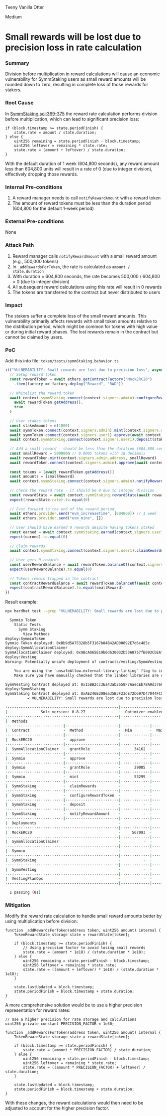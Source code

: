 Teeny Vanilla Otter

Medium

# Small rewards will be lost due to precision loss in rate calculation

### Summary

Division before multiplication in reward calculations will cause an economic vulnerability for SymmStaking users as small reward amounts will be rounded down to zero, resulting in complete loss of those rewards for stakers.

### Root Cause

In [SymmStaking.sol:369-375](https://github.com/sherlock-audit/2025-03-symm-io-stacking/blob/main/token/contracts/staking/SymmStaking.sol#L369-L375) the reward rate calculation performs division before multiplication, which can lead to significant precision loss:

```solidity
if (block.timestamp >= state.periodFinish) {
    state.rate = amount / state.duration;
} else {
    uint256 remaining = state.periodFinish - block.timestamp;
    uint256 leftover = remaining * state.rate;
    state.rate = (amount + leftover) / state.duration;
}
```
With the default duration of 1 week (604,800 seconds), any reward amount less than 604,800 units will result in a rate of 0 (due to integer division), effectively dropping those rewards.

### Internal Pre-conditions

1. A reward manager needs to call `notifyRewardAmount` with a reward token
2. The amount of reward tokens must be less than the duration period (604,800 for the default 1-week period)


### External Pre-conditions

None

### Attack Path

1. Reward manager calls `notifyRewardAmount` with a small reward amount (e.g., 500,000 tokens)
2. In `_addRewardsForToken`, the rate is calculated as `amount / state.duration`
3. With duration = 604,800 seconds, the rate becomes 500,000 / 604,800 = 0 (due to integer division)
4. All subsequent reward calculations using this rate will result in 0 rewards
5. The tokens are transferred to the contract but never distributed to users

### Impact

The stakers suffer a complete loss of the small reward amounts. This vulnerability primarily affects rewards with small token amounts relative to the distribution period, which might be common for tokens with high value or during initial reward phases. The lost rewards remain in the contract but cannot be claimed by users.


### PoC

Add this into file: `token/tests/symmStaking.behavior.ts`


```typescript
it("VULNERABILITY: Small rewards are lost due to precision loss", async () => {
  // Setup reward token
  const rewardToken = await ethers.getContractFactory("MockERC20")
    .then(factory => factory.deploy("Reward", "RWD"))
  
  // Whitelist the reward token
  await context.symmStaking.connect(context.signers.admin).configureRewardToken(
    await rewardToken.getAddress(), 
    true
  )
  
  // User stakes tokens
  const stakeAmount = e(1000)
  await symmToken.connect(context.signers.admin).mint(context.signers.user1.address, stakeAmount)
  await symmToken.connect(context.signers.user1).approve(await context.symmStaking.getAddress(), stakeAmount)
  await context.symmStaking.connect(context.signers.user1).deposit(stakeAmount, context.signers.user1.address)
  
  // Add a small reward - should be less than the duration (604,800 seconds)
  const smallReward = 500000n // 0.0005 tokens with 18 decimals
  await rewardToken.mint(context.signers.admin.address, smallReward)
  await rewardToken.connect(context.signers.admin).approve(await context.symmStaking.getAddress(), smallReward)
  
  const tokens = [await rewardToken.getAddress()]
  const amounts = [smallReward]
  await context.symmStaking.connect(context.signers.admin).notifyRewardAmount(tokens, amounts)
  
  // Check the reward rate - it should be 0 due to integer division
  const rewardState = await context.symmStaking.rewardState(await rewardToken.getAddress())
  expect(rewardState.rate).to.equal(0)
  
  // Fast forward to the end of the reward period
  await ethers.provider.send("evm_increaseTime", [604800]) // 1 week
  await ethers.provider.send("evm_mine", [])
  
  // User should have earned 0 rewards despite having tokens staked
  const earned = await context.symmStaking.earned(context.signers.user1.address, await rewardToken.getAddress())
  expect(earned).to.equal(0)
  
  // Claim rewards
  await context.symmStaking.connect(context.signers.user1).claimRewards()
  
  // User gets 0 rewards
  const userRewardBalance = await rewardToken.balanceOf(context.signers.user1.address)
  expect(userRewardBalance).to.equal(0)
  
  // Tokens remain trapped in the contract
  const contractRewardBalance = await rewardToken.balanceOf(await context.symmStaking.getAddress())
  expect(contractRewardBalance).to.equal(smallReward)
})
```

Result example:
```bash
npx hardhat test --grep "VULNERABILITY: Small rewards are lost due to precision loss in reward rate calculation"

  Symmio Token
    Static Tests
      Symm Staking
        View Methods
deploy:SymmioToken
Symmio Token deployed: 0x8b9d5A75328b5F3167b04B42AD00092E7d6c485c
deploy:SymmAllocationClaimer
SymmAllocationClaimer deployed: 0x9BcA065E19b6d630032b53A8757fB093CbEAfC1d
deploy:Vesting
Warning: Potentially unsafe deployment of contracts/vesting/SymmVesting.sol:SymmVesting

    You are using the `unsafeAllow.external-library-linking` flag to include external libraries.
    Make sure you have manually checked that the linked libraries are upgrade safe.

SymmVesting Contract deployed at: 0x15BB2cc3Ea43ab2658F7AaecEb78A9d3769BE3cb
deploy:SymmStaking
SymmStaking Contract deployed at: 0xAE246E208ea35B3F23dE72b697D47044FC594D5F
          ✔ VULNERABILITY: Small rewards are lost due to precision loss in reward rate calculation

·--------------------------------------------------|---------------------------|-------------|-----------------------------·
|               Solc version: 0.8.27               ·  Optimizer enabled: true  ·  Runs: 200  ·  Block limit: 30000000 gas  │
···················································|···························|·············|······························
|  Methods                                                                                                                 │
··························|························|·············|·············|·············|···············|··············
|  Contract               ·  Method                ·  Min        ·  Max        ·  Avg        ·  # calls      ·  usd (avg)  │
··························|························|·············|·············|·············|···············|··············
|  MockERC20              ·  approve               ·          -  ·          -  ·      45918  ·            1  ·          -  │
··························|························|·············|·············|·············|···············|··············
|  SymmAllocationClaimer  ·  grantRole             ·      34162  ·     118221  ·      97989  ·            5  ·          -  │
··························|························|·············|·············|·············|···············|··············
|  Symmio                 ·  approve               ·          -  ·          -  ·      45988  ·            1  ·          -  │
··························|························|·············|·············|·············|···············|··············
|  Symmio                 ·  grantRole             ·      29085  ·     118284  ·      82851  ·            3  ·          -  │
··························|························|·············|·············|·············|···············|··············
|  Symmio                 ·  mint                  ·      53299  ·      70387  ·      58995  ·            3  ·          -  │
··························|························|·············|·············|·············|···············|··············
|  SymmStaking            ·  claimRewards          ·          -  ·          -  ·      60296  ·            1  ·          -  │
··························|························|·············|·············|·············|···············|··············
|  SymmStaking            ·  configureRewardToken  ·          -  ·          -  ·     119980  ·            1  ·          -  │
··························|························|·············|·············|·············|···············|··············
|  SymmStaking            ·  deposit               ·          -  ·          -  ·     110807  ·            1  ·          -  │
··························|························|·············|·············|·············|···············|··············
|  SymmStaking            ·  notifyRewardAmount    ·          -  ·          -  ·     153013  ·            1  ·          -  │
··························|························|·············|·············|·············|···············|··············
|  Deployments                                     ·                                         ·  % of limit   ·             │
···················································|·············|·············|·············|···············|··············
|  MockERC20                                       ·     567093  ·     567249  ·     567145  ·        1.9 %  ·          -  │
···················································|·············|·············|·············|···············|··············
|  SymmAllocationClaimer                           ·          -  ·          -  ·    1546040  ·        5.2 %  ·          -  │
···················································|·············|·············|·············|···············|··············
|  Symmio                                          ·          -  ·          -  ·    1114724  ·        3.7 %  ·          -  │
···················································|·············|·············|·············|···············|··············
|  SymmStaking                                     ·          -  ·          -  ·    2173101  ·        7.2 %  ·          -  │
···················································|·············|·············|·············|···············|··············
|  SymmVesting                                     ·          -  ·          -  ·    3328951  ·       11.1 %  ·          -  │
···················································|·············|·············|·············|···············|··············
|  VestingPlanOps                                  ·          -  ·          -  ·     277449  ·        0.9 %  ·          -  │
·--------------------------------------------------|-------------|-------------|-------------|---------------|-------------·

  1 passing (8s)
```


### Mitigation


Modify the reward rate calculation to handle small reward amounts better by using multiplication before division:

```solidity
function _addRewardsForToken(address token, uint256 amount) internal {
    TokenRewardState storage state = rewardState[token];

    if (block.timestamp >= state.periodFinish) {
        // Using precision factor to avoid losing small rewards
        state.rate = (amount * 1e18) / (state.duration * 1e18);
    } else {
        uint256 remaining = state.periodFinish - block.timestamp;
        uint256 leftover = remaining * state.rate;
        state.rate = ((amount + leftover) * 1e18) / (state.duration * 1e18);
    }

    state.lastUpdated = block.timestamp;
    state.periodFinish = block.timestamp + state.duration;
}
```

A more comprehensive solution would be to use a higher precision representation for reward rates:

```solidity
// Use a higher precision for rate storage and calculations
uint256 private constant PRECISION_FACTOR = 1e30;

function _addRewardsForToken(address token, uint256 amount) internal {
    TokenRewardState storage state = rewardState[token];

    if (block.timestamp >= state.periodFinish) {
        state.rate = (amount * PRECISION_FACTOR) / state.duration;
    } else {
        uint256 remaining = state.periodFinish - block.timestamp;
        uint256 leftover = remaining * state.rate;
        state.rate = ((amount * PRECISION_FACTOR) + leftover) / state.duration;
    }

    state.lastUpdated = block.timestamp;
    state.periodFinish = block.timestamp + state.duration;
}
```

With these changes, the reward calculations would then need to be adjusted to account for the higher precision factor.
